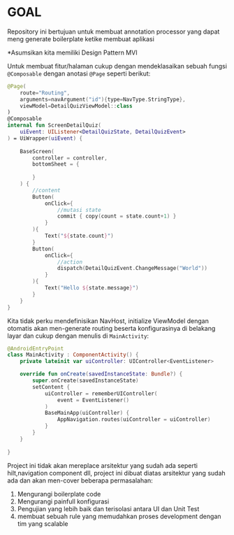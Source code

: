 # GOAL 
Repository ini bertujuan untuk membuat annotation processor yang dapat meng generate boilerplate ketike membuat aplikasi

*Asumsikan kita memiliki Design Pattern MVI

Untuk membuat fitur/halaman cukup dengan mendeklasaikan sebuah fungsi `@Composable` dengan anotasi `@Page` seperti berikut:
```kotlin
@Page(
    route="Routing",
    arguments=navArgument("id"){type=NavType.StringType},
    viewModel=DetailQuizViewModel::class
)
@Composable
internal fun ScreenDetailQuiz(
    uiEvent: UIListener<DetailQuizState, DetailQuizEvent>
) = UiWrapper(uiEvent) {
    
    BaseScreen(
        controller = controller,
        bottomSheet = {
           
        }
    ) {
        //content
        Button(
            onClick={
                //mutasi state
                commit { copy(count = state.count+1) }
            }
        ){
            Text("${state.count}")
        }
        Button(
            onClick={
                //action
                dispatch(DetailQuizEvent.ChangeMessage("World"))
            }
        ){
            Text("Hello ${state.message}")
        }
    }
}
```

Kita tidak perku mendefinisikan NavHost, initialize ViewModel dengan otomatis akan men-generate routing beserta konfigurasinya di belakang layar
dan cukup dengan menulis di `MainActivity`:
```kotlin
@AndroidEntryPoint
class MainActivity : ComponentActivity() {
    private lateinit var uiController: UIController<EventListener>

    override fun onCreate(savedInstanceState: Bundle?) {
        super.onCreate(savedInstanceState)
        setContent {
            uiController = rememberUIController(
                event = EventListener()
            )
            BaseMainApp(uiController) {
                AppNavigation.routes(uiController = uiController)
            }
        }
    }
    
}
```

Project ini tidak akan mereplace arsitektur yang sudah ada seperti hilt,navigation component dll,
project ini dibuat diatas arsitektur yang sudah ada dan akan men-cover beberapa permasalahan:
1. Mengurangi boilerplate code
2. Mengurangi painfull konfigurasi
3. Pengujian yang lebih baik dan terisolasi antara UI dan Unit Test
4. membuat sebuah rule yang memudahkan proses development dengan tim yang scalable